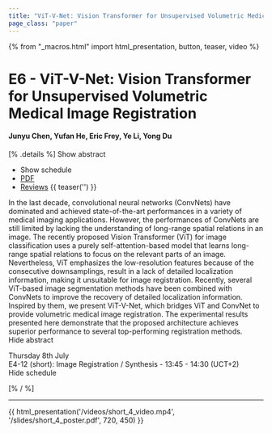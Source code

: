 ```yaml
---
title: "ViT-V-Net: Vision Transformer for Unsupervised Volumetric Medical Image Registration"
page_class: "paper"
---
```


{% from "_macros.html" import html_presentation, button, teaser, video %}

# E6 - ViT-V-Net: Vision Transformer for Unsupervised Volumetric Medical Image Registration

#### Junyu Chen, Yufan He, Eric Frey, Ye Li, Yong Du

[% .details %]
<a class="toggle_visibility" data-selector=".abstract" data-level="3">Show abstract</a>
- <a class="toggle_visibility" data-selector=".schedule" data-level="3">Show schedule</a>
- <a href="https://openreview.net/pdf?id=h3HC1EU7AEz">PDF</a>
- <a href="https://openreview.net/forum?id=h3HC1EU7AEz">Reviews</a>
{{ teaser('') }}

<p>
    <span class="abstract">
        In the last decade, convolutional neural networks (ConvNets) have dominated and achieved state-of-the-art performances in a variety of medical imaging applications. However, the performances of ConvNets are still limited by lacking the understanding of long-range spatial relations in an image. The recently proposed Vision Transformer (ViT) for image classification uses a purely self-attention-based model that learns long-range spatial relations to focus on the relevant parts of an image. Nevertheless, ViT emphasizes the low-resolution features because of the consecutive downsamplings, result in a lack of detailed localization information, making it unsuitable for image registration. Recently, several ViT-based image segmentation methods have been combined with ConvNets to improve the recovery of detailed localization information. Inspired by them, we present ViT-V-Net, which bridges ViT and ConvNet to provide volumetric medical image registration. The experimental results presented here demonstrate that the proposed architecture achieves superior performance to several top-performing registration methods.
        <br>
        <span class="actions"><a class="toggle_visibility" data-level="2">Hide abstract</a></span>
    </span>
</p>

<p>
    <span class="schedule">
         Thursday 8th July<br>E4-12 (short): Image Registration / Synthesis - 13:45 - 14:30 (UCT+2)
        <br>
        <span class="actions"><a class="toggle_visibility" data-level="2">Hide schedule</a></span>
    </span>
</p>

[% / %]


---

{{ html_presentation('/videos/short_4_video.mp4', '/slides/short_4_poster.pdf', 720, 450) }}